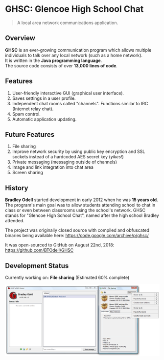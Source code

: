 # GHSC: Glencoe High School Chat
> A local area network communications application.

## Overview

**GHSC** is an ever-growing communication program which allows multiple individuals 
to talk over any local network (such as a home network).<br/>
It is written in the **Java programming language**.<br/>
The source code consists of over **13,000 lines of code**.

## Features

1. User-friendly interactive GUI (graphical user interface).
2. Saves settings in a user profile.
3. Independent chat rooms called "channels". Functions similar to IRC (Internet relay chat).
4. Spam control.
5. Automatic application updating.

## Future Features

1. File sharing
2. Improve network security by using public key encryption and SSL sockets instead of 
   a hardcoded AES secret key (*yikes!*)
3. Private messaging (messaging outside of channels)
4. Image and link integration into chat area
5. Screen sharing

## History

**Bradley Odell** started development in early 2012 when he was **15 years old**.
The program's main goal was to allow students attending school to chat in class or 
even between classrooms using the school's network.
GHSC stands for "Glencoe High School Chat", named after the high school Bradley attended.

The project was originally closed source with compiled and obfuscated binaries being available here:
https://code.google.com/archive/p/ghsc/

It was open-sourced to GitHub on August 22nd, 2018: https://github.com/BTOdell/GHSC

## Development Status

Currently working on: **File sharing** (Estimated 60% complete)

![0.4.0-dev](images/0.4.0_dev.png "New file sharing window")
